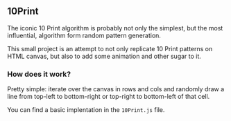 ## 10Print

The iconic 10 Print algorithm is probably not only the simplest, but the most influential, algorithm form random pattern generation.

This small project is an attempt to not only replicate 10 Print patterns on HTML canvas, but also to add some animation and other sugar to it.

### How does it work?

Pretty simple: iterate over the canvas in rows and cols and randomly draw a line from top-left to bottom-right or top-right to bottom-left of that cell.

You can find a basic implentation in the `10Print.js` file.
